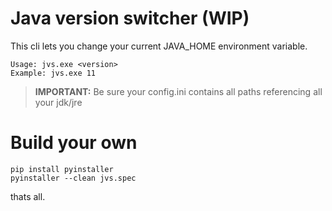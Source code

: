 # Java version switcher (WIP)
This cli lets you change your current JAVA_HOME environment variable.

```echo
Usage: jvs.exe <version>
Example: jvs.exe 11
```
> **IMPORTANT:** Be sure your config.ini contains all paths referencing all your jdk/jre

# Build your own
```
pip install pyinstaller
pyinstaller --clean jvs.spec
```
thats all.